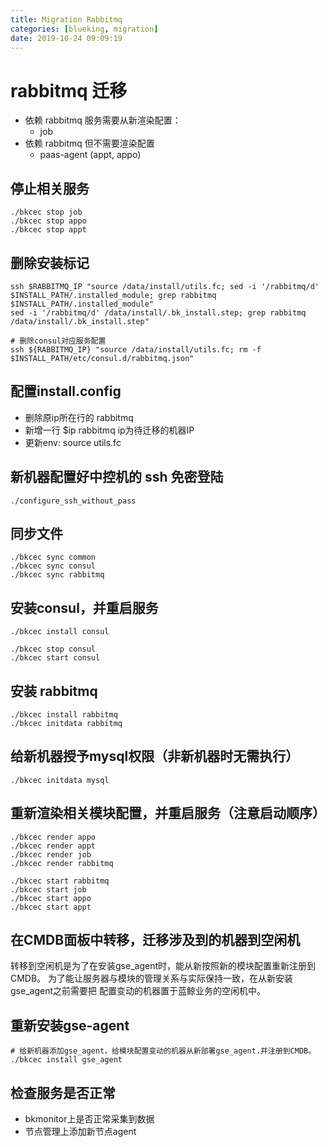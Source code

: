 ```yaml
---
title: Migration Rabbitmq
categories: [blueking, migration]
date: 2019-10-24 09:09:19
---
```

# rabbitmq 迁移

- 依赖 rabbitmq 服务需要从新渲染配置：
  - job
- 依赖 rabbitmq 但不需要渲染配置
  - paas-agent (appt, appo)

## 停止相关服务

    ./bkcec stop job
    ./bkcec stop appo
    ./bkcec stop appt

## 删除安装标记

    ssh $RABBITMQ_IP "source /data/install/utils.fc; sed -i '/rabbitmq/d' $INSTALL_PATH/.installed_module; grep rabbitmq $INSTALL_PATH/.installed_module"
    sed -i '/rabbitmq/d' /data/install/.bk_install.step; grep rabbitmq /data/install/.bk_install.step"

    # 删除consul对应服务配置
    ssh ${RABBITMQ_IP} "source /data/install/utils.fc; rm -f $INSTALL_PATH/etc/consul.d/rabbitmq.json"

## 配置install.config

- 删除原ip所在行的 rabbitmq
- 新增一行 $ip rabbitmq ip为待迁移的机器IP
- 更新env: source utils.fc

## 新机器配置好中控机的 ssh 免密登陆

    ./configure_ssh_without_pass

## 同步文件

    ./bkcec sync common
    ./bkcec sync consul
    ./bkcec sync rabbitmq

## 安装consul，并重启服务

    ./bkcec install consul
    
    ./bkcec stop consul
    ./bkcec start consul

## 安装 rabbitmq

    ./bkcec install rabbitmq
    ./bkcec initdata rabbitmq

## 给新机器授予mysql权限（非新机器时无需执行）

    ./bkcec initdata mysql

## 重新渲染相关模块配置，并重启服务（注意启动顺序）

    ./bkcec render appo
    ./bkcec render appt
    ./bkcec render job
    ./bkcec render rabbitmq

    ./bkcec start rabbitmq
    ./bkcec start job
    ./bkcec start appo
    ./bkcec start appt

## 在CMDB面板中转移，迁移涉及到的机器到空闲机

转移到空闲机是为了在安装gse_agent时，能从新按照新的模块配置重新注册到CMDB。
为了能让服务器与模块的管理关系与实际保持一致，在从新安装gse_agent之前需要把
配置变动的机器置于蓝鲸业务的空闲机中。

## 重新安装gse-agent

    # 给新机器添加gse_agent，给模块配置变动的机器从新部署gse_agent.并注册到CMDB。
    ./bkcec install gse_agent

## 检查服务是否正常

- bkmonitor上是否正常采集到数据
- 节点管理上添加新节点agent
